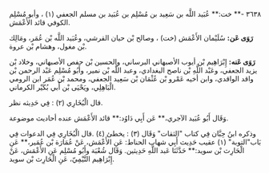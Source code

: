 ٣٦٣٨ -** خت:** عُبَيد اللَّه بن سَعِيد بن مُسْلِم بن عُبَيد بن مسلم الجعفي (١) ، وأبو مُسْلِم الكوفي قائد الأَعْمَش.

**رَوَى عَن:** سُلَيْمان الأَعْمَش (خت) ، وصالح بْن حيان القرشي، وعُبَيد اللَّه بْن عُمَر، ومَالِك بْن مغول، وهشام بْن عروة.

**رَوَى عَنه:** إِبْرَاهِيم بْن أيوب الأصبهاني البرساني، والحسين بْن حفص الأصبهاني، وخلاد بْن يزيد الجعفي، وعَبْد اللَّهِ بْن ناصح البغدادي، وعبد اللَّه بْن نمير، وأَبُو مُسْلِم عَبْد الرحمن بْن واقد الواقدي، وابن أخيه عَمْرو بْن عُثْمَان بْن سَعِيد الجعفي، ومحمد بْن عُمَر ابن الرومي الْبَاهِلِي، ويَحْيَى بْن أَبي بُكَيْر الكرماني.

قال الْبُخَارِي (٢) : فِي حَدِيثه نظر.

وَقَال أَبُو عُبَيد الآجري،** عَن أَبِي دَاوُد:** قائد الأَعْمَش عنده أحاديث موضوعة.

وذكره ابنُ حِبَّان فِي كتاب "الثقات" وَقَال (٣) : يخطئ (٤) .قال الْبُخَارِي فِي الدعوات فِي بَاب"التوبة" (١) عقيب حَدِيث أَبِي شهاب الحناط: عَنِ الأَعْمَش، عَنْ عُمَارَة بْن عُمَير،** عَنِ الْحَارِث بْن سويد:** حَدَّثَنَا عَبد اللَّهِ حَدِيثين. وَقَال شُعْبَة وأَبُو مُسْلِم عَنِ الأَعْمَش، عَنْ إِبْرَاهِيم التَّيْمِيّ، عَنِ الْحَارِث بْن سويد.